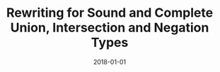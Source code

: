 ---
draft: false
date: 2018-01-01
title: "Rewriting for Sound and Complete Union, Intersection and Negation Types"
authors: "David J. Pearce"
booktitle: "Proceedings of the Conference on Generative Programming: Concepts & Experience (GPCE)"
pages: "117--130"
year: "2018"
copyright: "ACM Press"
DOI: "https://doi.org/10.1145/3170492.3136042"
preprint: "Pea18b_preprint.pdf"
---